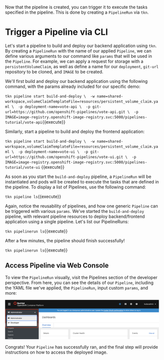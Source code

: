 Now that the pipeline is created, you can trigger it to execute the tasks specified in the pipeline. This is done by creating a `PipelineRun` via `tkn`.

# Trigger a Pipeline via CLI

Let's start a pipeline to build and deploy our backend application using `tkn`. By creating a `PipelineRun` with the name of our applied `Pipeline`, we can define various arguments to our command like `params` that will be used in the `Pipeline`.  For example, we can apply a request for storage with a `persistentVolumeClaim`, as well as define a name for our `deployment`, `git-url` repository to be cloned, and `IMAGE` to be created.

We'll first build and deploy our backend application using the following command, with the params already included for our specific demo:

`tkn pipeline start build-and-deploy \ 
    -w name=shared-workspace,volumeClaimTemplateFile=resources/persistent_volume_claim.yaml \ 
    -p deployment-name=vote-api \ 
    -p git-url=https://github.com/openshift-pipelines/vote-api.git \ 
    -p IMAGE=image-registry.openshift-image-registry.svc:5000/pipelines-tutorial/vote-api`{{execute}}

Similarly, start a pipeline to build and deploy the frontend application:

`tkn pipeline start build-and-deploy \ 
    -w name=shared-workspace,volumeClaimTemplateFile=resources/persistent_volume_claim.yaml \ 
    -p deployment-name=vote-ui \ 
    -p git-url=https://github.com/openshift-pipelines/vote-ui.git \ 
    -p IMAGE=image-registry.openshift-image-registry.svc:5000/pipelines-tutorial/vote-ui`
    {{execute}}

As soon as you start the `build-and-deploy` pipeline, a `PipelineRun` will be instantiated and pods will be created to execute the tasks that are defined in the pipeline. To display a list of Pipelines, use the following command:

`tkn pipeline ls`{{execute}}

Again, notice the reusability of pipelines, and how one generic `Pipeline` can be triggered with various `params`. We've started the `build-and-deploy` pipeline, with relevant pipeline resources to deploy backend/frontend application using a single pipeline. Let's list our PipelineRuns:

`tkn pipelinerun ls`{{execute}}

After a few minutes, the pipeline should finish successfully!

`tkn pipelinerun ls`{{execute}}

## Access Pipeline via Web Console

To view the `PipelineRun` visually, visit the Pipelines section of the developer perspective. From here, you can see the details of our `Pipeline`, including the YAML file we've applied, the `PipelineRun`, input custom `params`, and more:

![Web Console Pipelines](../../assets/middleware/pipelines/web-console-developer.png)

Congrats! Your `Pipeline` has successfully ran, and the final step will provide instructions on how to access the deployed image.